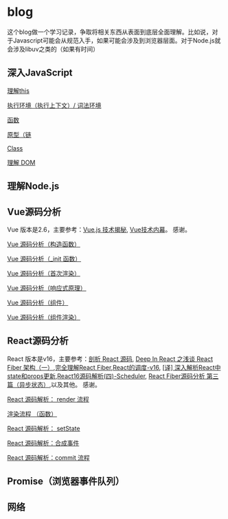 # blog
这个blog做一个学习记录，争取将相关东西从表面到底层全面理解。比如说，对于Javascript可能会从规范入手，如果可能会涉及到浏览器层面。对于Node.js就会涉及libuv之类的（如果有时间）
## 深入JavaScript

  [理解this](https://github.com/yangdui/blog/issues/4)
  
  [执行环境（执行上下文）/ 词法环境](https://github.com/yangdui/blog/issues/5) 
  
  [函数](https://github.com/yangdui/blog/issues/6)
  
  [原型（链](https://github.com/yangdui/blog/issues/9)
  
  [Class](https://github.com/yangdui/blog/issues/8)
  
  [理解 DOM](https://github.com/yangdui/blog/issues/10)
## 理解Node.js
  
## Vue源码分析
  Vue 版本是2.6，主要参考：[Vue.js 技术揭秘](https://ustbhuangyi.github.io/vue-analysis/), [Vue技术内幕](http://caibaojian.com/vue-design/art/1start-learn.html)。
  感谢。
  
  [Vue 源码分析（构造函数）](https://github.com/yangdui/blog/issues/11)
  
  [Vue 源码分析（_init 函数）](https://github.com/yangdui/blog/issues/12)
  
  [Vue 源码分析（首次渲染）](https://github.com/yangdui/blog/issues/13)
  
  [Vue 源码分析（响应式原理）](https://github.com/yangdui/blog/issues/14)
  
  [Vue 源码分析（组件）](https://github.com/yangdui/blog/issues/15)
  
  [Vue 源码分析（组件渲染）](https://github.com/yangdui/blog/issues/16)
## React源码分析
React 版本是v16，主要参考：[剖析 React 源码](https://zhuanlan.zhihu.com/p/64858764), [Deep In React 之浅谈 React Fiber 架构（一）](https://www.jianshu.com/p/19d97000cd83),[完全理解React Fiber](http://www.ayqy.net/blog/dive-into-react-fiber/),[React的调度-v16](https://que01.top/2019/08/28/v16-Scheduling-in-React/), [[译] 深入解析React中state和props更新](https://juejin.im/post/5cdcc18af265da03537902f2),[React16源码解析(四)-Scheduler](https://segmentfault.com/a/1190000020737020?utm_source=tag-newest), [React Fiber源码分析 第三篇（异步状态）](https://www.cnblogs.com/Darlietoothpaste/p/9852849.html),以及其他。
感谢。

  [React 源码解析： render 流程 ](https://github.com/yangdui/blog/issues/17)
  
  [渲染流程 （函数）](https://github.com/yangdui/blog/issues/18)
  
  [React 源码解析： setState](https://github.com/yangdui/blog/issues/19)
  
  [React 源码解析：合成事件](https://github.com/yangdui/blog/issues/20)
  
  [React 源码解析：commit 流程](https://github.com/yangdui/blog/issues/21)
## Promise（浏览器事件队列）
## 网络

